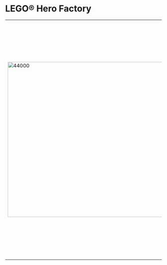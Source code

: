 # LEGO® Hero Factory

<table style="width: 100%;">
<tbody>
<tr>
<td rowspan="2"><img src="https://www.lego.com/cdn/product-assets/product.img.pri/44000_prod.jpg" alt="44000" width="500" /></td>
<td>
<h2>44000 FURNO XL</h2>
</td>
</tr>
<tr>
<td style="vertical-align: top;">Figyelem, FURNO! A galaxist megt&aacute;madt&aacute;k a gonosz agyak, &eacute;s itt az ideje felk&eacute;sz&uuml;lni a csat&aacute;ra. Felszerelt&uuml;nk t&uuml;zes l&aacute;ngol&oacute; tűzkarddal &eacute;s tűzpajzzsal, k&ouml;pennyel, p&aacute;nc&eacute;lozott vizorral, t&uuml;sk&eacute;s v&aacute;llp&aacute;nc&eacute;llal &eacute;s hősmag-z&aacute;r&oacute; bilincsekkel. Haszn&aacute;ld az &uacute;j, felturb&oacute;zott eszk&ouml;zeidet, hogy felp&ouml;rgesd a harcot, &eacute;s igazs&aacute;got szolg&aacute;ltass az agyaknak!</td>
</tr>
</tbody>
</table>